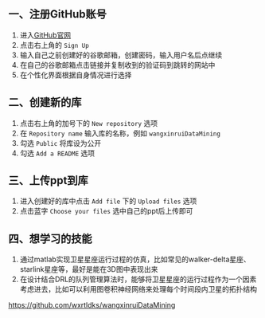 ## 一、注册GitHub账号
1. 进入[GitHub官网](https://github.com)
2. 点击右上角的 `Sign Up`
3. 输入自己之前创建好的谷歌邮箱，创建密码，输入用户名后点继续
4. 在自己的谷歌邮箱点击链接并复制收到的验证码到跳转的网站中
5. 在个性化界面根据自身情况进行选择

## 二、创建新的库
1. 点击右上角的加号下的 `New repository` 选项
2. 在 `Repository name` 输入库的名称，例如 `wangxinruiDataMining`
3. 勾选 `Public` 将库设为公开
4. 勾选 `Add a README` 选项

## 三、上传ppt到库
1. 进入创建好的库中点击 `Add file` 下的 `Upload files` 选项
2. 点击蓝字 `Choose your files` 选中自己的ppt后上传即可

## 四、想学习的技能
1. 通过matlab实现卫星星座运行过程的仿真，比如常见的walker-delta星座、starlink星座等，最好是能在3D图中表现出来  
2. 在设计结合DRL的队列管理算法时，能够将卫星星座的运行过程作为一个因素考虑进去，比如可以利用图卷积神经网络来处理每个时间段内卫星的拓扑结构

https://github.com/wxrtldks/wangxinruiDataMining
